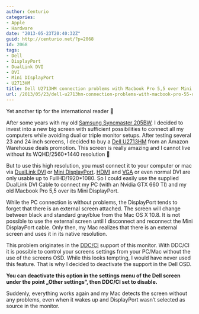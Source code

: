 ```yaml
---
author: Centurio
categories:
- Apple
- Hardware
date: "2013-05-23T20:40:32Z"
guid: http://centurio.net/?p=2068
id: 2068
tags:
- Dell
- DisplayPort
- DualLink DVI
- DVI
- Mini DIsplayPort
- U2713HM
title: Dell U2713HM connection problems with Macbook Pro 5,5 over Mini DisplayPort
url: /2013/05/23/dell-u2713hm-connection-problems-with-macbook-pro-55-over-mini-displayport/
---
```

Yet another tip for the international reader 🙂

After some years with my old [Samsung Syncmaster 205BW](http://www.amazon.de/gp/product/B000F9SNIW), I decided to invest into a new big screen with sufficient possibilities to connect all my computers while avoiding dual or triple monitor setups. After testing several 23 and 24 inch screens, I decided to buy a [Dell U2713HM](http://www.amazon.de/gp/product/B0091ME4A0) from an Amazon Warehouse deals promotion. This screen is really amazing and I cannot live without its WQHD/2560*1440 resolution 🙂

But to use this high resolution, you must connect it to your computer or mac via [DualLink DVI](http://en.wikipedia.org/wiki/Digital_Visual_Interface#Connector) or [Mini DisplayPort](http://en.wikipedia.org/wiki/Mini_displayport). [HDMI](http://en.wikipedia.org/wiki/HDMI) and [VGA](http://en.wikipedia.org/wiki/VGA) or even normal DVI are only usable up to FullHD/1920*1080. So I could easily use the supplied DualLink DVI Cable to connect my PC (with an Nvidia GTX 660 TI) and my old Macbook Pro 5,5 over its Mini DisplayPort.

While the PC connection is without problems, the DisplayPort tends to forget that there is an external screen attached. The screen will change between black and standard gray/blue from the Mac OS X 10.8. It is not possible to use the external screen until I disconnect and reconnect the Mini DisplayPort cable. Only then, my Mac realizes that there is an external screen and uses it in its native resolution.

This problem originates in the [DDC/CI](http://en.wikipedia.org/wiki/Display_Data_Channel) support of this monitor. With DDC/CI it is possible to control your screens settings from your PC/Mac without the use of the screens OSD. While this looks tempting, I would have never used this feature. That is why I decided to deactivate the support in the Dell OSD.

**You can deactivate this option in the settings menu of the Dell screen under the point &#8222;Other settings&#8220;, then DDC/CI set to disable.**

Suddenly, everything works again and my Mac detects the screen without any problems, even when it wakes up and DisplayPort wasn&#8217;t selected as source in the monitor.
